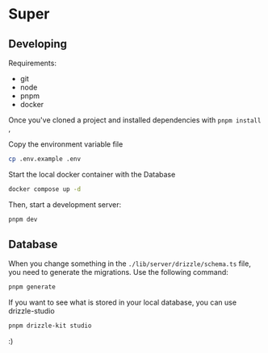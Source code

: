 # Super

## Developing

Requirements:

- git
- node
- pnpm
- docker

Once you've cloned a project and installed dependencies with `pnpm install` ,

Copy the environment variable file

```bash
cp .env.example .env
```

Start the local docker container with the Database

```bash
docker compose up -d
```

Then, start a development server:

```bash
pnpm dev
```

## Database

When you change something in the `./lib/server/drizzle/schema.ts` file, you need to generate the migrations.
Use the following command:

```bash
pnpm generate
```

If you want to see what is stored in your local database, you can use drizzle-studio

```bash
pnpm drizzle-kit studio
```

:)
